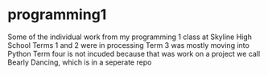 # programming1
Some of the individual work from my programming 1 class at Skyline High School
Terms 1 and 2 were in processing
Term 3 was mostly moving into Python
Term four is not incuded because that was work on a project we call Bearly Dancing,
which is in a seperate repo
